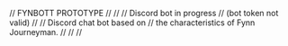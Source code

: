 // FYNBOTT PROTOTYPE
//
//
// Discord bot in progress
// (bot token not valid)
// 
// Discord chat bot based on
// the characteristics of Fynn Journeyman.
//
//
// 